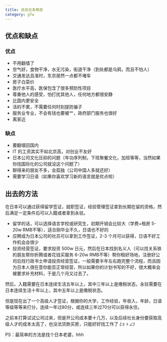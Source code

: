 ```yaml
---
title: 说说日本移民
category: gfw
---
```


## 优点和缺点

### 优点

- 不用翻墙了
- 空气好，食物干净，水无污染，街道干净（到处都是乌鸦，而且不怕人）
- 交通发达且准时，东京居然一点都不堵车
- 房子白菜价
- 医疗水平高，医保包含了很多预防性项目
- 尊重他人的感受，怕打扰其他人，任何地方都很安静
- 比国内更安全
- 活的不累，不需要任何时刻提防骗子
- 服务业专业，不会有钱也要被艹，政府部门服务也很好
- 离家近

### 缺点

- 要翻墙回国内
- IT 的工资其实不如北京高，对创业不友好
- 日本公司文化压抑的问题（年功序列制，下班聚餐文化，加班等等，当然如果你找国际化的公司就没这个问题了）
- 聊得来的朋友不多，会孤独（公司中国人多就还好）
- 需要学习日语（如果你喜欢学习新的语言就是优点啦）

## 出去的方法

在日本可以通过获得留学签证，就职签证，经验管理签证拿到长期在留的资格，然后满足一定条件后可以入籍或者拿到永驻。

- 留学的话，可以选择语言学校或研究生，初期开销会比较大（学费+租房 5-20w RMB不等），适合刚毕业不久，日语也不好的
- 应聘成为日本公司的社员可以拿到工作签证，2-3 个月可以获得，日语不好工作机会会很少
- 投资经营签证，要求投资 500w 日元，然后在日本找到名义人（可以找关系铁的朋友帮你折腾或者花钱买服务 6-20w RMB不等）帮你租好场地，注册好公司后找行政书士申请投资经营签证，一般需要半年左右跑完整个流程，而且因为日本人很在意你能否正常经营，所以如果你的计划书写的不好，很大概率会被要求补充材料，于是几个月又过去了。

然后，入籍需要在日本连续生活五年以上，其中三年以上是缴税状态，永驻需要在日本连续生活十年以上，其中五年以上是缴税状态。

但是现在出了一个高级人才签证，根据你的大学，工作经验，年收入，年龄，日语等级等等来打分，连续一年过80分，或连续三年过70分可以获得永住。

之前本打算试试公司过来，但是开公司成本要十几万，以及后续社长身份要获取高级人才的成本太高了，也没法贷款买房，只能好好找工作了 _(:зゝ∠)_

PS：最简单的方法是找个日本老婆，hhh
